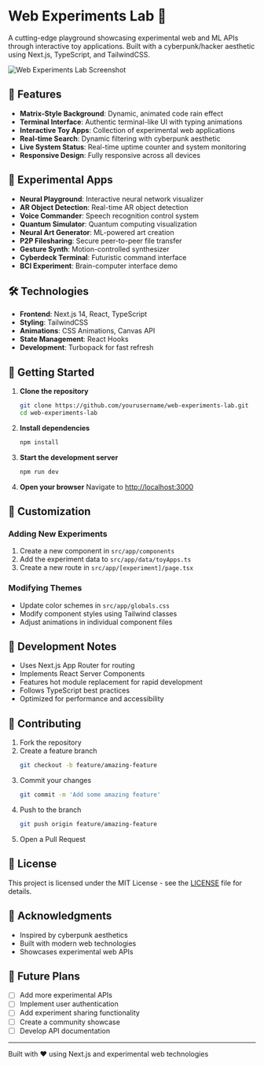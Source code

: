 # Web Experiments Lab 🧪

A cutting-edge playground showcasing experimental web and ML APIs through interactive toy applications. Built with a cyberpunk/hacker aesthetic using Next.js, TypeScript, and TailwindCSS.

![Web Experiments Lab Screenshot](screenshot.png)

## 🚀 Features

- **Matrix-Style Background**: Dynamic, animated code rain effect
- **Terminal Interface**: Authentic terminal-like UI with typing animations
- **Interactive Toy Apps**: Collection of experimental web applications
- **Real-time Search**: Dynamic filtering with cyberpunk aesthetic
- **Live System Status**: Real-time uptime counter and system monitoring
- **Responsive Design**: Fully responsive across all devices

## 🧪 Experimental Apps

- **Neural Playground**: Interactive neural network visualizer
- **AR Object Detection**: Real-time AR object detection
- **Voice Commander**: Speech recognition control system
- **Quantum Simulator**: Quantum computing visualization
- **Neural Art Generator**: ML-powered art creation
- **P2P Filesharing**: Secure peer-to-peer file transfer
- **Gesture Synth**: Motion-controlled synthesizer
- **Cyberdeck Terminal**: Futuristic command interface
- **BCI Experiment**: Brain-computer interface demo

## 🛠️ Technologies

- **Frontend**: Next.js 14, React, TypeScript
- **Styling**: TailwindCSS
- **Animations**: CSS Animations, Canvas API
- **State Management**: React Hooks
- **Development**: Turbopack for fast refresh

## 🚀 Getting Started

1. **Clone the repository**
   ```bash
   git clone https://github.com/yourusername/web-experiments-lab.git
   cd web-experiments-lab
   ```

2. **Install dependencies**
   ```bash
   npm install
   ```

3. **Start the development server**
   ```bash
   npm run dev
   ```

4. **Open your browser**
   Navigate to [http://localhost:3000](http://localhost:3000)

## 🎨 Customization

### Adding New Experiments

1. Create a new component in `src/app/components`
2. Add the experiment data to `src/app/data/toyApps.ts`
3. Create a new route in `src/app/[experiment]/page.tsx`

### Modifying Themes

- Update color schemes in `src/app/globals.css`
- Modify component styles using Tailwind classes
- Adjust animations in individual component files

## 📝 Development Notes

- Uses Next.js App Router for routing
- Implements React Server Components
- Features hot module replacement for rapid development
- Follows TypeScript best practices
- Optimized for performance and accessibility

## 🤝 Contributing

1. Fork the repository
2. Create a feature branch
   ```bash
   git checkout -b feature/amazing-feature
   ```
3. Commit your changes
   ```bash
   git commit -m 'Add some amazing feature'
   ```
4. Push to the branch
   ```bash
   git push origin feature/amazing-feature
   ```
5. Open a Pull Request

## 📜 License

This project is licensed under the MIT License - see the [LICENSE](LICENSE) file for details.

## 🙏 Acknowledgments

- Inspired by cyberpunk aesthetics
- Built with modern web technologies
- Showcases experimental web APIs

## 🔮 Future Plans

- [ ] Add more experimental APIs
- [ ] Implement user authentication
- [ ] Add experiment sharing functionality
- [ ] Create a community showcase
- [ ] Develop API documentation

---

Built with ❤️ using Next.js and experimental web technologies
